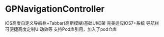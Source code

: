 # GPNavigationController
iOS高度自定义导航栏+Tabbar(高斯模糊)基础UI框架
完美适应iOS7+系统
导航栏可便捷高度定制UI动效等
支持Pod库引用，加入了pod仓库
